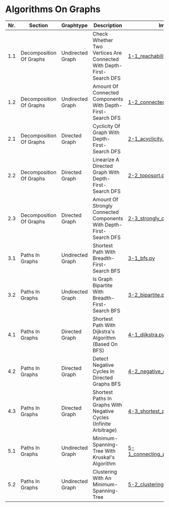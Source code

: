 # **Algorithms On Graphs** 

| Nr. | Section | Graphtype | Description | Implementation In Python |
| --- | --- | --- | --- | --- |
| 1.1 | Decomposition Of Graphs | Undirected Graph | Check Whether Two Vertices Are Connected With Depth-First-Search DFS | [1-1_reachability.py](1-1_reachability.py) |
| 1.2 | Decomposition Of Graphs | Undirected Graph | Amount Of Connected Components With Depth-First-Search DFS | [1-2_connected_components.py](1-2_connected_components.py) |
| 2.1 | Decomposition Of Graphs | Directed Graph | Cyclicity Of Graph With Depth-First-Search DFS | [2-1_acyclicity.py](2-1_acyclicity.py) |
| 2.2 | Decomposition Of Graphs | Directed Graph | Linearize A Directed Graph With Depth-First-Search DFS| [2-2_toposort.py](2-2_toposort.py) |
| 2.3 | Decomposition Of Graphs | Directed Graph | Amount Of Strongly Connected Components With Depth-First-Search DFS | [2-3_strongly_connected.py](2-3_strongly_connected.py) |
| 3.1 | Paths In Graphs | Undirected Graph | Shortest Path With Breadth-First-Search BFS | [3-1_bfs.py](3-1_bfs.py) |
| 3.2 | Paths In Graphs | Undirected Graph | Is Graph Bipartite With Breadth-First-Search BFS | [3-2_bipartite.py](3-2_bipartite.py) |
| 4.1 | Paths In Graphs | Directed Graph | Shortest Path With Dijkstra's Algorithm (Based On BFS) | [4-1_dijkstra.py](4-1_dijkstra.py) |
| 4.2 | Paths In Graphs | Directed Graph | Detect Negative Cycles In Directed Graphs BFS | [4-2_negative_cycle.py](4-2_negative_cycle.py) |
| 4.3 | Paths In Graphs | Directed Graph | Shortest Paths In Graphs With Negative Cycles (Infinite Arbitrage) | [4-3_shortest_paths.py](4-3_shortest_paths.py) |
| 5.1 | Paths In Graphs | Undirected Graph | Minimum-Spanning-Tree With Kruskal's Algorithm| [5-1_connecting_points_via_minimum_spanning_tree.py](5-1_connecting_points_via_minimum_spanning_tree.py) |
| 5.2 | Paths In Graphs | Undirected Graph | Clustering With An Minimum-Spanning-Tree| [5-2_clustering.py](5-2_clustering.py) |
